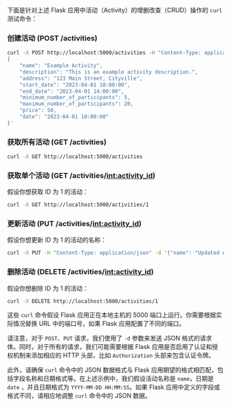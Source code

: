 下面是针对上述 Flask 应用中活动（Activity）的增删改查（CRUD）操作的 `curl` 测试命令：

### 创建活动 (POST /activities)

```bash
curl -X POST http://localhost:5000/activities -H "Content-Type: application/json" -d '  
{  
    "name": "Example Activity",  
    "description": "This is an example activity description.",  
    "address": "123 Main Street, Cityville",  
    "start_date": "2023-04-01 10:00:00",  
    "end_date": "2023-04-01 14:00:00",  
    "minimum_number_of_participants": 5,  
    "maximum_number_of_participants": 20,  
    "price": 50,  
    "date": "2023-04-01 10:00:00"  
}'
```

### 获取所有活动 (GET /activities)

```bash
curl -X GET http://localhost:5000/activities
```

### 获取单个活动 (GET /activities/<int:activity_id>)

假设你想获取 ID 为 1 的活动：

```bash
curl -X GET http://localhost:5000/activities/1
```

### 更新活动 (PUT /activities/<int:activity_id>)

假设你想更新 ID 为 1 的活动的名称：

```bash
curl -X PUT -H "Content-Type: application/json" -d '{"name": "Updated Activity Name", "date": "2023-03-16 10:00:00"}' http://localhost:5000/activities/1
```

### 删除活动 (DELETE /activities/<int:activity_id>)

假设你想删除 ID 为 1 的活动：

```bash
curl -X DELETE http://localhost:5000/activities/1
```

这些 `curl` 命令假设 Flask 应用正在本地主机的 5000 端口上运行。你需要根据实际情况替换 URL 中的端口号，如果 Flask
应用配置了不同的端口。

请注意，对于 `POST`、`PUT` 请求，我们使用了 `-d` 参数来发送 JSON 格式的请求体。同时，对于所有的请求，我们可能需要根据 Flask
应用是否启用了认证和授权机制来添加相应的 HTTP 头部，比如 `Authorization` 头部来包含认证令牌。

此外，请确保 `curl` 命令中的 JSON 数据格式与 Flask
应用期望的格式相匹配，包括字段名称和日期格式等。在上述示例中，我们假设活动名称是 `name`，日期是 `date`
，并且日期格式为 `YYYY-MM-DD HH:MM:SS`。如果 Flask 应用中定义的字段或格式不同，请相应地调整 `curl` 命令中的 JSON 数据。
